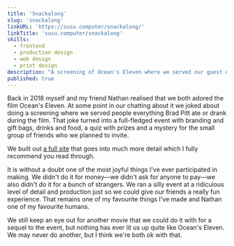 ```yaml
---
title: 'Snackalong'
slug: 'snackalong'
linkURL: 'https://susu.computer/snackalong/'
linkTitle: 'susu.computer/snackalong'
skills:
  - frontend
  - production design
  - web design
  - print design
description: "A screening of Ocean's Eleven where we served our guest everything that Brad Pitt's character eats and drinks as it happens."
published: true
---
```


Back in 2018 myself and my friend Nathan realised that we both adored the film Ocean's Eleven. At some point in our chatting about it we joked about doing a screening where we served people everything Brad Pitt ate or drank during the film. That joke turned into a full-fledged event with branding and gift bags, drinks and food, a quiz with prizes and a mystery for the small group of friends who we planned to invite.

We built out [a full site](https://susu.computer/snackalong/) that goes into much more detail which I fully recommend you read through.

It is without a doubt one of the most joyful things I've ever participated in making. We didn't do it for money—we didn't ask for anyone to pay—we also didn't do it for a bunch of strangers. We ran a silly event at a ridiculous level of detail and production just so we could give our friends a really fun experience. That remains one of my favourite things I've made and Nathan one of my favourite humans.

We still keep an eye out for another movie that we could do it with for a sequel to the event, but nothing has ever lit us up quite like Ocean's Eleven. We may never do another, but I think we're both ok with that.
